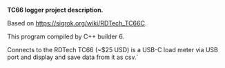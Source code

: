 **TC66 logger project description.**

Based on https://sigrok.org/wiki/RDTech_TC66C.

This program compiled by C++ builder 6.

Connects to the RDTech TC66 (~$25 USD) is a USB-C load meter via USB port and display and save data from it as csv.`
